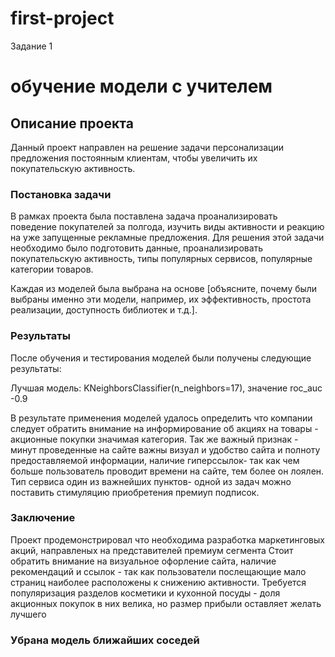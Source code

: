 # first-project
Задание 1
# обучение модели с учителем

## Описание проекта

Данный проект направлен на решение задачи персонализации предложения постоянным клиентам, чтобы увеличить их покупательскую активность.

### Постановка задачи

В рамках проекта была поставлена задача проанализировать поведение покупателей за полгода, изучить виды активности и реакцию на уже запущенные рекламные предложения. Для решения этой задачи необходимо было подготовить данные, проанализировать покупательскую активность, типы популярных сервисов, популярные категории товаров.



Каждая из моделей была выбрана на основе [объясните, почему были выбраны именно эти модели, например, их эффективность, простота реализации, доступность библиотек и т.д.].

### Результаты

После обучения и тестирования моделей были получены следующие результаты:

Лучшая модель: KNeighborsClassifier(n_neighbors=17), значение roc_auc -0.9

В результате применения моделей удалось определить что компании следует обратить внимание на информирование об акциях на товары - акционные покупки значимая категория. Так же важный признак - минут проведенные на сайте важны визуал и удобство сайта и полноту предоставляемой информации, наличие гиперссылок- так как чем больше пользователь проводит времени на сайте, тем более он лоялен. Тип сервиса один из важнейших пунктов- одной из задач можно поставить стимуляцию приобретения премиуп подписок. 

### Заключение

Проект продемонстрировал что необходима разработка маркетинговых акций, направленых на представителей премиум сегмента Стоит обратить внимание на визуальное офорление сайта, наличие рекомендаций и ссылок - так как пользователи послещающие мало страниц наиболее расположены к снижению активности. Требуется популяризация разделов косметики и кухонной посуды - доля акционных покупок в них велика, но размер прибыли оставляет желать лучшего


### Убрана модель ближайших соседей
